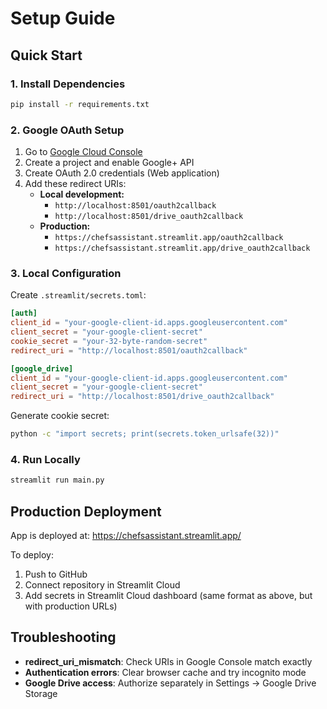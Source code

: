 # Setup Guide

## Quick Start

### 1. Install Dependencies
```bash
pip install -r requirements.txt
```

### 2. Google OAuth Setup

1. Go to [Google Cloud Console](https://console.cloud.google.com/)
2. Create a project and enable Google+ API
3. Create OAuth 2.0 credentials (Web application)
4. Add these redirect URIs:
   - **Local development:**
     - `http://localhost:8501/oauth2callback`
     - `http://localhost:8501/drive_oauth2callback`
   - **Production:**
     - `https://chefsassistant.streamlit.app/oauth2callback`
     - `https://chefsassistant.streamlit.app/drive_oauth2callback`

### 3. Local Configuration

Create `.streamlit/secrets.toml`:
```toml
[auth]
client_id = "your-google-client-id.apps.googleusercontent.com"
client_secret = "your-google-client-secret"
cookie_secret = "your-32-byte-random-secret"
redirect_uri = "http://localhost:8501/oauth2callback"

[google_drive]
client_id = "your-google-client-id.apps.googleusercontent.com"
client_secret = "your-google-client-secret"
redirect_uri = "http://localhost:8501/drive_oauth2callback"
```

Generate cookie secret:
```bash
python -c "import secrets; print(secrets.token_urlsafe(32))"
```

### 4. Run Locally
```bash
streamlit run main.py
```

## Production Deployment

App is deployed at: https://chefsassistant.streamlit.app/

To deploy:
1. Push to GitHub
2. Connect repository in Streamlit Cloud
3. Add secrets in Streamlit Cloud dashboard (same format as above, but with production URLs)

## Troubleshooting

- **redirect_uri_mismatch**: Check URIs in Google Console match exactly
- **Authentication errors**: Clear browser cache and try incognito mode
- **Google Drive access**: Authorize separately in Settings → Google Drive Storage